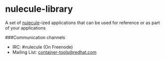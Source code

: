 # nulecule-library
A set of [nulecule](https://github.com/projectatomic/nulecule)-ized applications that can be used for reference or as part of your applications

###Communication channels

* IRC: #nulecule (On Freenode)
* Mailing List: [container-tools@redhat.com](https://www.redhat.com/mailman/listinfo/container-tools)
